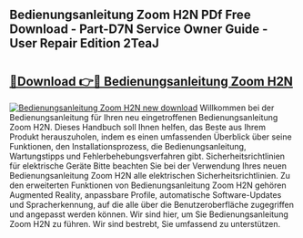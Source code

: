 ## Bedienungsanleitung Zoom H2N PDf Free Download - Part-D7N Service Owner Guide - User Repair Edition 2TeaJ

# <h2><a href="http://df3u0h.blite.top/?on=Bedienungsanleitung+Zoom+H2N">🔗Download 👉🔴 Bedienungsanleitung Zoom H2N</a></h2>

[![Bedienungsanleitung Zoom H2N new download](https://i.imgur.com/lujVjoI.png)](http://df3u0h.blite.top/?on=Bedienungsanleitung+Zoom+H2N)
Willkommen bei der Bedienungsanleitung für Ihren neu eingetroffenen Bedienungsanleitung Zoom H2N. Dieses Handbuch soll Ihnen helfen, das Beste aus Ihrem Produkt herauszuholen, indem es einen umfassenden Überblick über seine Funktionen, den Installationsprozess, die Bedienungsanleitung, Wartungstipps und Fehlerbehebungsverfahren gibt. Sicherheitsrichtlinien für elektrische Geräte Bitte beachten Sie bei der Verwendung Ihres neuen Bedienungsanleitung Zoom H2N alle elektrischen Sicherheitsrichtlinien. Zu den erweiterten Funktionen von Bedienungsanleitung Zoom H2N gehören Augmented Reality, anpassbare Profile, automatische Software-Updates und Spracherkennung, auf die alle über die Benutzeroberfläche zugegriffen und angepasst werden können. Wir sind hier, um Sie Bedienungsanleitung Zoom H2N zu führen. Wir sind bestrebt, Sie umfassend zu unterstützen.
